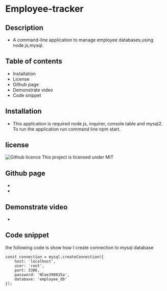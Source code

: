 # Employee-tracker
## Description
- A command-line application to manage employee databases,using node.js,mysql.
## Table of contents
- Installation
- License 
- Github page 
- Demonstrate video
- Code snippet
## Installation
- This application is required node.js, inquirer, console.table and mysql2. To run the application run command line npm start.
## license
![Github licence](http://img.shields.io/badge/license-MIT-blue.svg)
This project is licensed under MIT
## Github page
- 
- 
## Demonstrate video
- 
## Code snippet
the following code is show how I create connection to mysql database
```
const connection = mysql.createConnection({
    host: 'localhost',
    user: 'root',
    port: 3306,
    password: 'Nlee390815a',
    database: 'employee_db'
});
```